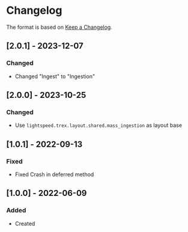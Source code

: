 # Changelog
The format is based on [Keep a Changelog](https://keepachangelog.com/en/1.0.0/).

## [2.0.1] - 2023-12-07
### Changed
- Changed "Ingest" to "Ingestion"

## [2.0.0] - 2023-10-25
### Changed
- Use `lightspeed.trex.layout.shared.mass_ingestion` as layout base

## [1.0.1] - 2022-09-13
### Fixed
- Fixed Crash in deferred method

## [1.0.0] - 2022-06-09
### Added
- Created
